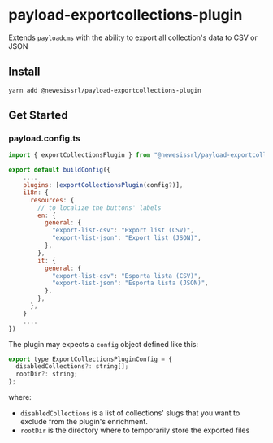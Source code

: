 # payload-exportcollections-plugin

Extends `payloadcms` with the ability to export all collection's data to CSV or JSON

## Install

`yarn add @newesissrl/payload-exportcollections-plugin`

## Get Started

### payload.config.ts

```js
import { exportCollectionsPlugin } from "@newesissrl/payload-exportcollections-plugin";

export default buildConfig({
    ....
    plugins: [exportCollectionsPlugin(config?)],
    i18n: {
      resources: {
        // to localize the buttons' labels
        en: {
          general: {
            "export-list-csv": "Export list (CSV)",
            "export-list-json": "Export list (JSON)",
          },
        },
        it: {
          general: {
            "export-list-csv": "Esporta lista (CSV)",
            "export-list-json": "Esporta lista (JSON)",
          },
        },
      },
    }
    ....
})
```

The plugin may expects a `config` object defined like this:

```js
export type ExportCollectionsPluginConfig = {
  disabledCollections?: string[];
  rootDir?: string;
};
```

where:
- `disabledCollections` is a list of collections' slugs that you want to exclude from the plugin's enrichment.
- `rootDir` is the directory where to temporarily store the exported files
